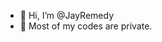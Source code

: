 - 👋 Hi, I’m @JayRemedy
- 👀 Most of my codes are private.

<!---
JayRemedy/JayRemedy is a ✨ special ✨ repository because its `README.md` (this file) appears on your GitHub profile.
You can click the Preview link to take a look at your changes.
--->
